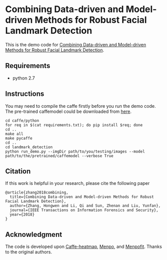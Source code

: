 # Combining Data-driven and Model-driven Methods for Robust Facial Landmark Detection

This is the demo code for [Combining Data-driven and Model-driven Methods for Robust Facial Landmark Detection](https://arxiv.org/abs/1611.10152).

## Requirements

- python 2.7

## Instructions

You may need to compile the caffe firstly before you run the demo code. The pre-trained caffemodel could be downloaded from [here](https://drive.google.com/drive/folders/1DLrrY2gdKht8YJ8fwFZanZSICRKKRurt).

```
cd caffe/python
for req in $(cat requirements.txt); do pip install $req; done
cd ..
make all
make pycaffe
cd ..
cd landmark_detection
python run_demo.py --imgDir path/to/you/testing/images --model path/to/the/pretrained/caffemodel --verbose True
```

## Citation
If this work is helpful in your research, please cite the following paper
```
@article{zhang2018combining,
  title={Combining Data-driven and Model-driven Methods for Robust Facial Landmark Detection},
  author={Zhang, Hongwen and Li, Qi and Sun, Zhenan and Liu, Yunfan},
  journal={IEEE Transactions on Information Forensics and Security},
  year={2018}
}
```

## Acknowledgment

The code is developed upon [Caffe-heatmap](https://github.com/tpfister/caffe-heatmap), [Menpo](https://github.com/menpo/menpo), and [Menpofit](https://github.com/menpo/menpofit). Thanks to the original authors.

